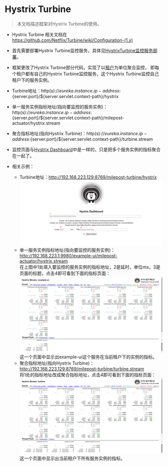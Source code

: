 # Hystrix Turbine

> 本文档描述框架对Hystrix Turbine的使用。

* Hystrix Turbine 相关文档在 https://github.com/Netflix/Turbine/wiki/Configuration-(1.x)
* 首先需要部署Hystrix Turbine监控服务，具体见[HystrixTurbine监控服务部署](../../2userManual/1baseServerDeploy/4milepost-turbine.md)。
* 框架更改了Hystrix Turbine部分代码，实现了以[租户](../../3guideForDevelopment/2distributedDevelopment/2tenant.md)为单位聚合监控，
即每个租户都有自己的Hystrix Turbine监控服务，这个Hystrix Turbine监控自己租户下的服务实例。
* Turbine地址：http(s)://${eureka.instance.ip-address}:${server.port}/${server.servlet.context-path}/hystrix
* 单一服务实例指标地址(指向要监控的服务实例)：http(s)://${eureka.instance.ip-address}:${server.port}/${server.servlet.context-path}/milepost-actuator/hystrix.stream
* 聚合指标地址(指向Hystrix Turbine)：http(s)://${eureka.instance.ip-address}:${server.port}/${server.servlet.context-path}/turbine.stream
* 监控页面与[Hystrix Dashboard](8hystrixDashboard.md)中是一样的，只是把多个服务实例的指标聚合在一起了。


* 相关示例：
  * Turbine地址：http://192.168.223.129:8769/milepost-turbine/hystrix
  ![../../2userManual/1baseServerDeploy/images/4.png](../../2userManual/1baseServerDeploy/images/4.png)
  * 单一服务实例指标地址(指向要监控的服务实例)：http://192.168.223.1:9980/example-ui/milepost-actuator/hystrix.stream<br>
  在上图中1处填入要监控的服务实例的指标地址，2是延时，单位ms，3是页面的标题，点击4即可看到下面的指标页面：<br>
  ![images/2.png](images/2.png)
  ![images/3.png](images/3.png)
  这一个页面中显示出example-ui这个服务在当前租户下的实例的指标。
  * 聚合指标地址(指向Hystrix Turbine)：http://192.168.223.129:8769/milepost-turbine/turbine.stream<br>
  将1处的指标地址改成聚合指标地址，点击4即可看到下面的指标页面：<br>
  ![images/4.png](images/4.png)
  ![images/5.png](images/5.png)
  这一个页面中显示出当前租户下所有服务实例的指标。  

